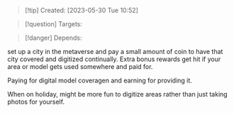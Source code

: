 
>[!tip] Created: [2023-05-30 Tue 10:52]

>[!question] Targets: 

>[!danger] Depends: 

set up a city in the metaverse and pay a small amount of coin to have that city covered and digitized continually.  Extra bonus rewards get hit if your area or model gets used somewhere and paid for.

Paying for digital model coveragen and earning for providing it.

When on holiday, might be more fun to digitize areas rather than just taking photos for yourself.